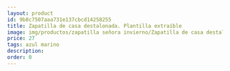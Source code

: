 ```yaml
---
layout: product
id: 9b8c7507aaa731e137cbcd14258255
title: Zapatilla de casa destalonada. Plantilla extraíble 
image: img/productos/zapatilla señora invierno/Zapatilla de casa destalonada. Plantilla extraíble =27=azul marino.webp
price: 27
tags: azul marino
description: 
order: 0
---
```

